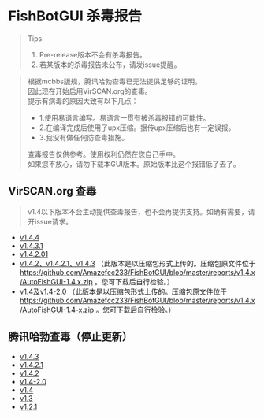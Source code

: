 # FishBotGUI 杀毒报告

>Tips:
>1. Pre-release版本不会有杀毒报告。
>2. 若某版本的杀毒报告未公布，请发issue提醒。
  
>根据mcbbs版规，腾讯哈勃查毒已无法提供足够的证明。  
>因此现在开始启用VirSCAN.org的查毒。  
>提示有病毒的原因大致有以下几点：  
> - 1.使用易语言编写。易语言一贯有被杀毒报错的可能性。  
> - 2.在编译完成后使用了upx压缩。据传upx压缩后也有一定误报。  
> - 3.我没有做任何防查毒措施。
> 
>查毒报告仅供参考。使用权利仍然在您自己手中。  
>如果您不放心，请勿下载本GUI版本。原始版本比这个报错低了去了。  

## VirSCAN.org 查毒
>v1.4以下版本不会主动提供查毒报告，也不会再提供支持。如确有需要，请开issue请求。

 - [v1.4.4](http://r.virscan.org/language/zh-cn/report/9df0a51b61937d38d8e5390e7495ac42)
 - [v1.4.3.1](https://r.virscan.org/language/zh-cn/report/a1b458d075d24432c82d28b0ed1ac373)
 - [v1.4.2.01](https://r.virscan.org/language/zh-cn/report/78e1d48ffa9dac680cbc17d9241506c4)
 - [v1.4.2、v1.4.2.1、v1.4.3](https://r.virscan.org/language/zh-cn/report/8432d7e1948798db4a343792e8da3aaa)
  （此版本是以压缩包形式上传的。压缩包原文件位于 https://github.com/Amazefcc233/FishBotGUI/blob/master/reports/v1.4.x/AutoFishGUI-1.4.x.zip 。您可下载后自行检验。）
 - [v1.4及v1.4-2.0](https://r.virscan.org/language/zh-cn/report/8d1ebeaa90c5aff5a316b3a9fd53e767)
  （此版本是以压缩包形式上传的。压缩包原文件位于 https://github.com/Amazefcc233/FishBotGUI/blob/master/reports/v1.4.x/AutoFishGUI-1.4-x.zip 。您可下载后自行检验。）

## 腾讯哈勃查毒（停止更新）
 - [v1.4.3](https://habo.qq.com/file/showdetail?pk=ADcGZF1rB2UIOls5U2s)
 - [v1.4.2.1](https://habo.qq.com/file/showdetail?pk=ADcGZF1pB2EIOFs6U2E)
 - [v1.4.2](https://habo.qq.com/file/showdetail?pk=ADcGZF1tB2AIPVs8U2c)
 - [v1.4-2.0](https://habo.qq.com/file/showdetail?pk=ADcGZ11oB2QIO1s6U2I)
 - [v1.4](https://habo.qq.com/file/showdetail?pk=ADcGZ11oB2UIPFs5U2U)
 - [v1.3](https://habo.qq.com/file/showdetail?pk=ADcGZ11pB28IPVs9U2A)
 - [v1.2.1](https://habo.qq.com/file/showdetail?pk=ADcGZ11uB24IPFs5U2c)
